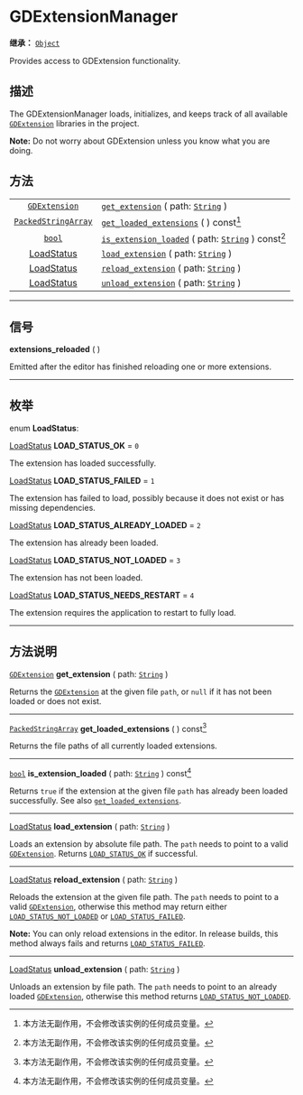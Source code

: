 <!-- ⚠ 请勿编辑本文件 ⚠ -->
<!-- 本文档使用脚本从 WeDot 引擎源码仓库生成。 -->
<!-- 生成脚本：https://github.com/WeDot-Engine/WeDot/tree/4.3/doc/tools/make_md.py； -->
<!-- 原文件：https://github.com/WeDot-Engine/WeDot/tree/4.3/doc/classes/GDExtensionManager.xml。 -->

<div id="_class_gdextensionmanager"></div>

# GDExtensionManager

**继承：** [`Object`](class_object.md)

Provides access to GDExtension functionality.

## 描述

The GDExtensionManager loads, initializes, and keeps track of all available [`GDExtension`](class_gdextension.md) libraries in the project.

 **Note:** Do not worry about GDExtension unless you know what you are doing.

## 方法

|||
|:-:|:--|
| [`GDExtension`](class_gdextension.md)             | [`get_extension`](#class_gdextensionmanager_method_get_extension) ( path: [`String`](class_string.md) )                           |
| [`PackedStringArray`](class_packedstringarray.md) | [`get_loaded_extensions`](#class_gdextensionmanager_method_get_loaded_extensions) ( ) const[^const]                               |
| [`bool`](class_bool.md)                           | [`is_extension_loaded`](#class_gdextensionmanager_method_is_extension_loaded) ( path: [`String`](class_string.md) ) const[^const] |
| [LoadStatus](#enum_gdextensionmanager_loadstatus) | [`load_extension`](#class_gdextensionmanager_method_load_extension) ( path: [`String`](class_string.md) )                         |
| [LoadStatus](#enum_gdextensionmanager_loadstatus) | [`reload_extension`](#class_gdextensionmanager_method_reload_extension) ( path: [`String`](class_string.md) )                     |
| [LoadStatus](#enum_gdextensionmanager_loadstatus) | [`unload_extension`](#class_gdextensionmanager_method_unload_extension) ( path: [`String`](class_string.md) )                     |

<!-- rst-class:: classref-section-separator -->

---

## 信号

<div id="_class_class_gdextensionmanager_signal_extensions_reloaded"></div>

**extensions_reloaded** ( ) <div id="class_gdextensionmanager_signal_extensions_reloaded"></div>

Emitted after the editor has finished reloading one or more extensions.

<!-- rst-class:: classref-section-separator -->

---

## 枚举

<div id="_class_enum_gdextensionmanager_loadstatus"></div>

enum **LoadStatus**: <div id="enum_gdextensionmanager_loadstatus"></div>

<div id="_class_gdextensionmanager_constant_load_status_ok"></div>

[LoadStatus](#enum_gdextensionmanager_loadstatus) **LOAD_STATUS_OK** = ``0``

The extension has loaded successfully.

<div id="_class_gdextensionmanager_constant_load_status_failed"></div>

[LoadStatus](#enum_gdextensionmanager_loadstatus) **LOAD_STATUS_FAILED** = ``1``

The extension has failed to load, possibly because it does not exist or has missing dependencies.

<div id="_class_gdextensionmanager_constant_load_status_already_loaded"></div>

[LoadStatus](#enum_gdextensionmanager_loadstatus) **LOAD_STATUS_ALREADY_LOADED** = ``2``

The extension has already been loaded.

<div id="_class_gdextensionmanager_constant_load_status_not_loaded"></div>

[LoadStatus](#enum_gdextensionmanager_loadstatus) **LOAD_STATUS_NOT_LOADED** = ``3``

The extension has not been loaded.

<div id="_class_gdextensionmanager_constant_load_status_needs_restart"></div>

[LoadStatus](#enum_gdextensionmanager_loadstatus) **LOAD_STATUS_NEEDS_RESTART** = ``4``

The extension requires the application to restart to fully load.

<!-- rst-class:: classref-section-separator -->

---

## 方法说明

<div id="_class_gdextensionmanager_method_get_extension"></div>

[`GDExtension`](class_gdextension.md) **get_extension** ( path: [`String`](class_string.md) )<div id="class_gdextensionmanager_method_get_extension"></div>

Returns the [`GDExtension`](class_gdextension.md) at the given file `path`, or `null` if it has not been loaded or does not exist.

<!-- rst-class:: classref-item-separator -->

---

<div id="_class_gdextensionmanager_method_get_loaded_extensions"></div>

[`PackedStringArray`](class_packedstringarray.md) **get_loaded_extensions** ( ) const[^const]<div id="class_gdextensionmanager_method_get_loaded_extensions"></div>

Returns the file paths of all currently loaded extensions.

<!-- rst-class:: classref-item-separator -->

---

<div id="_class_gdextensionmanager_method_is_extension_loaded"></div>

[`bool`](class_bool.md) **is_extension_loaded** ( path: [`String`](class_string.md) ) const[^const]<div id="class_gdextensionmanager_method_is_extension_loaded"></div>

Returns `true` if the extension at the given file `path` has already been loaded successfully. See also [`get_loaded_extensions`](#class_gdextensionmanager_method_get_loaded_extensions).

<!-- rst-class:: classref-item-separator -->

---

<div id="_class_gdextensionmanager_method_load_extension"></div>

[LoadStatus](#enum_gdextensionmanager_loadstatus) **load_extension** ( path: [`String`](class_string.md) )<div id="class_gdextensionmanager_method_load_extension"></div>

Loads an extension by absolute file path. The `path` needs to point to a valid [`GDExtension`](class_gdextension.md). Returns [`LOAD_STATUS_OK`](#class_gdextensionmanager_constant_load_status_ok) if successful.

<!-- rst-class:: classref-item-separator -->

---

<div id="_class_gdextensionmanager_method_reload_extension"></div>

[LoadStatus](#enum_gdextensionmanager_loadstatus) **reload_extension** ( path: [`String`](class_string.md) )<div id="class_gdextensionmanager_method_reload_extension"></div>

Reloads the extension at the given file path. The `path` needs to point to a valid [`GDExtension`](class_gdextension.md), otherwise this method may return either [`LOAD_STATUS_NOT_LOADED`](#class_gdextensionmanager_constant_load_status_not_loaded) or [`LOAD_STATUS_FAILED`](#class_gdextensionmanager_constant_load_status_failed).

 **Note:** You can only reload extensions in the editor. In release builds, this method always fails and returns [`LOAD_STATUS_FAILED`](#class_gdextensionmanager_constant_load_status_failed).

<!-- rst-class:: classref-item-separator -->

---

<div id="_class_gdextensionmanager_method_unload_extension"></div>

[LoadStatus](#enum_gdextensionmanager_loadstatus) **unload_extension** ( path: [`String`](class_string.md) )<div id="class_gdextensionmanager_method_unload_extension"></div>

Unloads an extension by file path. The `path` needs to point to an already loaded [`GDExtension`](class_gdextension.md), otherwise this method returns [`LOAD_STATUS_NOT_LOADED`](#class_gdextensionmanager_constant_load_status_not_loaded).

[^virtual]: 本方法通常需要用户覆盖才能生效。
[^const]: 本方法无副作用，不会修改该实例的任何成员变量。
[^vararg]: 本方法除了能接受在此处描述的参数外，还能够继续接受任意数量的参数。
[^constructor]: 本方法用于构造某个类型。
[^static]: 调用本方法无需实例，可直接使用类名进行调用。
[^operator]: 本方法描述的是使用本类型作为左操作数的有效运算符。
[^bitfield]: 这个值是由下列位标志构成位掩码的整数。
[^void]: 无返回值。
